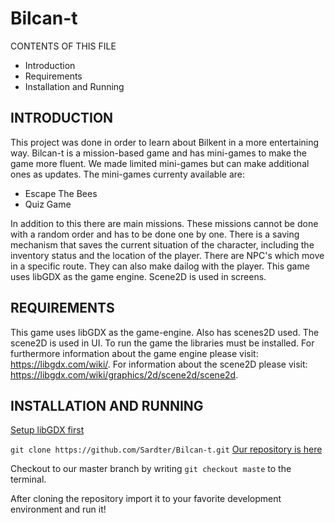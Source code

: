 # Bilcan-t
CONTENTS OF THIS FILE
* Introduction
* Requirements
* Installation and Running

INTRODUCTION
------------------------
This project was done in order to learn about Bilkent in a more entertaining way. Bilcan-t is a mission-based game and has mini-games to make the game more fluent. 
We made limited mini-games but can make additional ones as updates. 
The mini-games currenty available are:
* Escape The Bees
* Quiz Game

In addition to this there are main missions. These missions cannot be done with a random order and has to be done one by one. 
There is a saving mechanism that saves the current situation of the character, including the inventory status and the location of the player. 
There are NPC's which move in a specific route. They can also make dailog with the player. This game uses libGDX as the game engine. 
Scene2D is used in screens.

REQUIREMENTS
------------------------
This game uses libGDX as the game-engine. Also has scenes2D used. The scene2D is used in UI. To run the game the libraries must be installed. 
For furthermore information about the game engine please visit: https://libgdx.com/wiki/. For information about the scene2D please visit:
https://libgdx.com/wiki/graphics/2d/scene2d/scene2d. 

INSTALLATION AND RUNNING
------------------------
[Setup libGDX first](https://libgdx.com/wiki/start/setup)

```git clone https://github.com/Sardter/Bilcan-t.git``` 
[Our repository is here](https://github.com/Sardter/Bilcan-t.git)

Checkout to our master branch by writing ```git checkout maste``` to the terminal.

After cloning the repository import it to your favorite development environment and run it!

